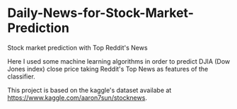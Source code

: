 # Daily-News-for-Stock-Market-Prediction
Stock market prediction with Top Reddit's News

Here I used some machine learning algorithms in order to predict DJIA (Dow Jones index) close price taking Reddit's Top News as features of the classifier.

This project is based on the kaggle's dataset availabe at https://www.kaggle.com/aaron7sun/stocknews. 
